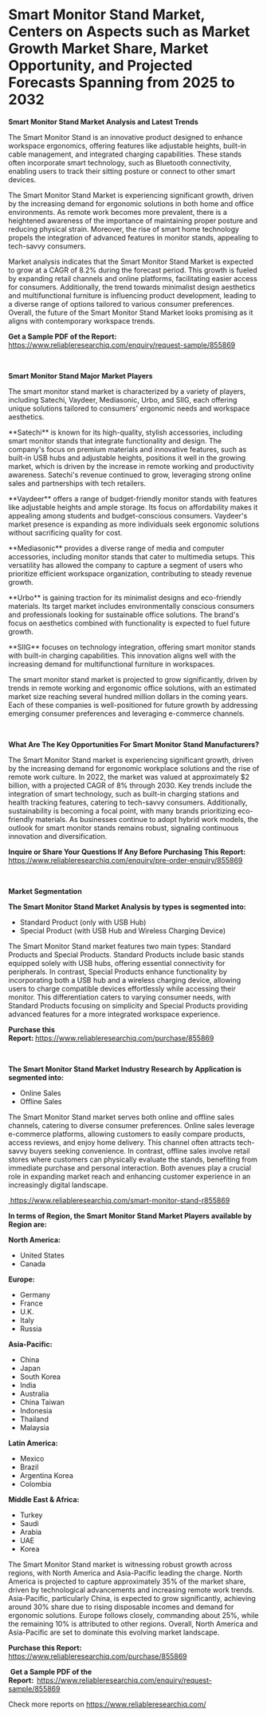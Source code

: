 <p><h1>Smart Monitor Stand Market, Centers on Aspects such as Market Growth Market Share, Market Opportunity, and Projected Forecasts Spanning from 2025 to 2032</h1></p><p><strong>Smart Monitor Stand Market Analysis and Latest Trends</strong></p>
<p><p>The Smart Monitor Stand is an innovative product designed to enhance workspace ergonomics, offering features like adjustable heights, built-in cable management, and integrated charging capabilities. These stands often incorporate smart technology, such as Bluetooth connectivity, enabling users to track their sitting posture or connect to other smart devices.</p><p>The Smart Monitor Stand Market is experiencing significant growth, driven by the increasing demand for ergonomic solutions in both home and office environments. As remote work becomes more prevalent, there is a heightened awareness of the importance of maintaining proper posture and reducing physical strain. Moreover, the rise of smart home technology propels the integration of advanced features in monitor stands, appealing to tech-savvy consumers.</p><p>Market analysis indicates that the Smart Monitor Stand Market is expected to grow at a CAGR of 8.2% during the forecast period. This growth is fueled by expanding retail channels and online platforms, facilitating easier access for consumers. Additionally, the trend towards minimalist design aesthetics and multifunctional furniture is influencing product development, leading to a diverse range of options tailored to various consumer preferences. Overall, the future of the Smart Monitor Stand Market looks promising as it aligns with contemporary workspace trends.</p></p>
<p><strong>Get a Sample PDF of the Report:&nbsp;</strong> <a href="https://www.reliableresearchiq.com/enquiry/request-sample/855869?utm_campaign=3106&utm_medium=2&utm_source=Github&utm_content=ia&utm_term=05042025&utm_id=smart-monitor-stand">https://www.reliableresearchiq.com/enquiry/request-sample/855869</a></p>
<p>&nbsp;</p>
<p><strong>Smart Monitor Stand Major Market Players</strong></p>
<p><p>The smart monitor stand market is characterized by a variety of players, including Satechi, Vaydeer, Mediasonic, Urbo, and SIIG, each offering unique solutions tailored to consumers' ergonomic needs and workspace aesthetics.</p><p>**Satechi** is known for its high-quality, stylish accessories, including smart monitor stands that integrate functionality and design. The company's focus on premium materials and innovative features, such as built-in USB hubs and adjustable heights, positions it well in the growing market, which is driven by the increase in remote working and productivity awareness. Satechi's revenue continued to grow, leveraging strong online sales and partnerships with tech retailers.</p><p>**Vaydeer** offers a range of budget-friendly monitor stands with features like adjustable heights and ample storage. Its focus on affordability makes it appealing among students and budget-conscious consumers. Vaydeer's market presence is expanding as more individuals seek ergonomic solutions without sacrificing quality for cost. </p><p>**Mediasonic** provides a diverse range of media and computer accessories, including monitor stands that cater to multimedia setups. This versatility has allowed the company to capture a segment of users who prioritize efficient workspace organization, contributing to steady revenue growth.</p><p>**Urbo** is gaining traction for its minimalist designs and eco-friendly materials. Its target market includes environmentally conscious consumers and professionals looking for sustainable office solutions. The brand's focus on aesthetics combined with functionality is expected to fuel future growth.</p><p>**SIIG** focuses on technology integration, offering smart monitor stands with built-in charging capabilities. This innovation aligns well with the increasing demand for multifunctional furniture in workspaces.</p><p>The smart monitor stand market is projected to grow significantly, driven by trends in remote working and ergonomic office solutions, with an estimated market size reaching several hundred million dollars in the coming years. Each of these companies is well-positioned for future growth by addressing emerging consumer preferences and leveraging e-commerce channels.</p></p>
<p>&nbsp;</p>
<p><strong>What Are The Key Opportunities For Smart Monitor Stand Manufacturers?</strong></p>
<p><p>The Smart Monitor Stand market is experiencing significant growth, driven by the increasing demand for ergonomic workplace solutions and the rise of remote work culture. In 2022, the market was valued at approximately $2 billion, with a projected CAGR of 8% through 2030. Key trends include the integration of smart technology, such as built-in charging stations and health tracking features, catering to tech-savvy consumers. Additionally, sustainability is becoming a focal point, with many brands prioritizing eco-friendly materials. As businesses continue to adopt hybrid work models, the outlook for smart monitor stands remains robust, signaling continuous innovation and diversification.</p></p>
<p><strong>Inquire or Share Your Questions If Any Before Purchasing This Report:</strong> <a href="https://www.reliableresearchiq.com/enquiry/pre-order-enquiry/855869?utm_campaign=3106&utm_medium=2&utm_source=Github&utm_content=ia&utm_term=05042025&utm_id=smart-monitor-stand">https://www.reliableresearchiq.com/enquiry/pre-order-enquiry/855869</a></p>
<p>&nbsp;</p>
<p><strong>Market Segmentation</strong></p>
<p><strong>The Smart Monitor Stand Market Analysis by types is segmented into:</strong></p>
<p><ul><li>Standard Product (only with USB Hub)</li><li>Special Product (with USB Hub and Wireless Charging Device)</li></ul></p>
<p><p>The Smart Monitor Stand market features two main types: Standard Products and Special Products. Standard Products include basic stands equipped solely with USB hubs, offering essential connectivity for peripherals. In contrast, Special Products enhance functionality by incorporating both a USB hub and a wireless charging device, allowing users to charge compatible devices effortlessly while accessing their monitor. This differentiation caters to varying consumer needs, with Standard Products focusing on simplicity and Special Products providing advanced features for a more integrated workspace experience.</p></p>
<p><strong>Purchase this Report:&nbsp;</strong><a href="https://www.reliableresearchiq.com/purchase/855869?utm_campaign=3106&utm_medium=2&utm_source=Github&utm_content=ia&utm_term=05042025&utm_id=smart-monitor-stand">https://www.reliableresearchiq.com/purchase/855869</a></p>
<p>&nbsp;</p>
<p><strong>The Smart Monitor Stand Market Industry Research by Application is segmented into:</strong></p>
<p><ul><li>Online Sales</li><li>Offline Sales</li></ul></p>
<p><p>The Smart Monitor Stand market serves both online and offline sales channels, catering to diverse consumer preferences. Online sales leverage e-commerce platforms, allowing customers to easily compare products, access reviews, and enjoy home delivery. This channel often attracts tech-savvy buyers seeking convenience. In contrast, offline sales involve retail stores where customers can physically evaluate the stands, benefiting from immediate purchase and personal interaction. Both avenues play a crucial role in expanding market reach and enhancing customer experience in an increasingly digital landscape.</p></p>
<p><a href="https://www.reliableresearchiq.com/smart-monitor-stand-r855869?utm_campaign=3106&utm_medium=2&utm_source=Github&utm_content=ia&utm_term=05042025&utm_id=smart-monitor-stand">&nbsp;https://www.reliableresearchiq.com/smart-monitor-stand-r855869</a></p>
<p><strong>In terms of Region, the Smart Monitor Stand Market Players available by Region are:</strong></p>
<p>
    <p> <strong> North America: </strong>
        <ul>
            <li>United States</li>
            <li>Canada</li>
        </ul>
        </p> 
    <p> <strong> Europe: </strong>
        <ul>
            <li>Germany</li>
            <li>France</li>
            <li>U.K.</li>
            <li>Italy</li>
            <li>Russia</li>
        </ul>
        </p> 
    <p> <strong> Asia-Pacific: </strong>
        <ul>
            <li>China</li>
            <li>Japan</li>
            <li>South Korea</li>
            <li>India</li>
            <li>Australia</li>
            <li>China Taiwan</li>
            <li>Indonesia</li>
            <li>Thailand</li>
            <li>Malaysia</li>
        </ul>
        </p> 
    <p> <strong> Latin America: </strong>
        <ul>
            <li>Mexico</li>
            <li>Brazil</li>
            <li>Argentina Korea</li>
            <li>Colombia</li>
        </ul>
        </p> 
    <p> <strong> Middle East & Africa: </strong>
        <ul>
            <li>Turkey</li>
            <li>Saudi</li>
            <li>Arabia</li>
            <li>UAE</li>
            <li>Korea</li>
        </ul>
    </p>
    </p>
<p><p>The Smart Monitor Stand market is witnessing robust growth across regions, with North America and Asia-Pacific leading the charge. North America is projected to capture approximately 35% of the market share, driven by technological advancements and increasing remote work trends. Asia-Pacific, particularly China, is expected to grow significantly, achieving around 30% share due to rising disposable incomes and demand for ergonomic solutions. Europe follows closely, commanding about 25%, while the remaining 10% is attributed to other regions. Overall, North America and Asia-Pacific are set to dominate this evolving market landscape.</p></p>
<p><strong>Purchase this Report: </strong><a href="https://www.reliableresearchiq.com/purchase/855869?utm_campaign=3106&utm_medium=2&utm_source=Github&utm_content=ia&utm_term=05042025&utm_id=smart-monitor-stand">https://www.reliableresearchiq.com/purchase/855869</a></p>
<p>&nbsp;<strong>Get a Sample PDF of the Report:&nbsp;&nbsp;</strong><a href="https://www.reliableresearchiq.com/enquiry/request-sample/855869?utm_campaign=3106&utm_medium=2&utm_source=Github&utm_content=ia&utm_term=05042025&utm_id=smart-monitor-stand">https://www.reliableresearchiq.com/enquiry/request-sample/855869</a></p>
<p><strong></strong></p>
<p>Check more reports on <a href="https://www.reliableresearchiq.com/?utm_campaign=3106&utm_medium=2&utm_source=Github&utm_content=ia&utm_term=05042025&utm_id=smart-monitor-stand">https://www.reliableresearchiq.com/</a></p>